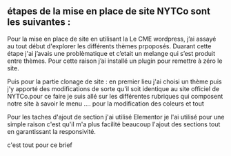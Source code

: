 ## étapes de la mise en place de site NYTCo sont les suivantes :

Pour la mise en place de site en utilisant la Le CME wordpress, j’ai assayé au tout début d'explorer les différents thèmes prpoposés. Duarant cette étape j'ai j’avais une problèmatique et c’etait un melange qui s’est produit entre thèmes. Pour cette raison j’ai installé un plugin pour remettre à zéro le site.

Puis pour la partie clonage de site : en premier lieu j'ai choisi un thème puis j'y apporté des modifications de sorte qu'il soit identique au site officiel de NYTCo.pour ce faire je suis allé sur les différentes rubriques qui composent notre site à savoir le menu .... pour la modification des coleurs et tout 

Pour les taches d'ajout de section j'ai utilisé Elementor je l'ai utilisé pour une simple raison c'est qu'il m'a plus facilité beaucoup l'ajout des sections tout en garantissant la responsivité.

c'est tout pour ce brief



